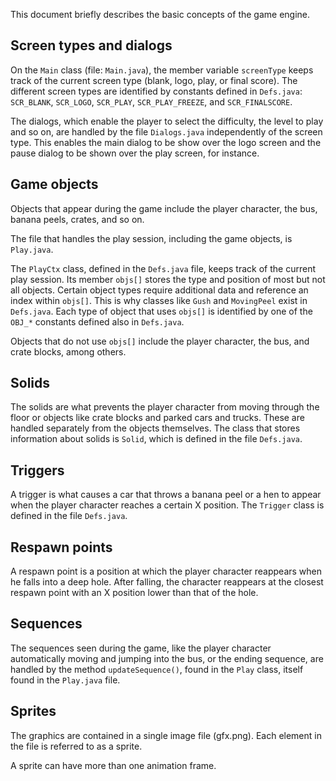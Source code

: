 This document briefly describes the basic concepts of the game engine.


## Screen types and dialogs

On the ``Main`` class (file: ``Main.java``), the member variable ``screenType``
keeps track of the current screen type (blank, logo, play, or final score). The
different screen types are identified by constants defined in ``Defs.java``:
``SCR_BLANK``, ``SCR_LOGO``, ``SCR_PLAY``, ``SCR_PLAY_FREEZE``, and
``SCR_FINALSCORE``.

The dialogs, which enable the player to select the difficulty, the level to
play and so on, are handled by the file ``Dialogs.java`` independently of the
screen type. This enables the main dialog to be show over the logo screen and
the pause dialog to be shown over the play screen, for instance.


## Game objects

Objects that appear during the game include the player character, the bus,
banana peels, crates, and so on.

The file that handles the play session, including the game objects, is
``Play.java``.

The ``PlayCtx`` class, defined in the ``Defs.java`` file, keeps track of the
current play session. Its member ``objs[]`` stores the type and position of most
but not all objects. Certain object types require additional data and reference
an index within ``objs[]``. This is why classes like ``Gush`` and ``MovingPeel``
exist in ``Defs.java``. Each type of object that uses ``objs[]`` is identified
by one of the ``OBJ_*`` constants defined also in ``Defs.java``.

Objects that do not use ``objs[]`` include the player character, the bus, and
crate blocks, among others.


## Solids

The solids are what prevents the player character from moving through the floor
or objects like crate blocks and parked cars and trucks. These are handled
separately from the objects themselves. The class that stores information about
solids is ``Solid``, which is defined in the file ``Defs.java``.


## Triggers

A trigger is what causes a car that throws a banana peel or a hen to appear when
the player character reaches a certain X position. The ``Trigger`` class is
defined in the file ``Defs.java``.


## Respawn points

A respawn point is a position at which the player character reappears when he
falls into a deep hole. After falling, the character reappears at the closest
respawn point with an X position lower than that of the hole.


## Sequences

The sequences seen during the game, like the player character automatically
moving and jumping into the bus, or the ending sequence, are handled by the
method ``updateSequence()``, found in the ``Play`` class, itself found in the
``Play.java`` file.


## Sprites

The graphics are contained in a single image file (gfx.png). Each element in
the file is referred to as a sprite.

A sprite can have more than one animation frame.

